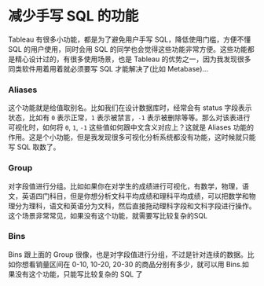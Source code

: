 # 减少手写 SQL 的功能

Tableau 有很多小功能，都是为了避免用户手写 SQL，降低使用门槛，方便不懂 SQL 的用户使用，同时会用 SQL 的同学也会觉得这些功能非常方便。这些功能都是精心设计过的，有很多使用场景，也是 Tableau 的优势之一，因为我发现很多同类软件用着用着就必须要写 SQL 才能解决了(比如 Metabase)...

### Aliases

这个功能就是给值取别名。比如我们在设计数据库时，经常会有 status 字段表示状态，比如有 `0` 表示正常，`1` 表示被禁言，`-1` 表示被删除等等。那么对该表进行可视化时，如何将 `0`, `1`, `-1` 这些值如何跟中文含义对应上？这就是 Aliases 功能的作用。这是个小功能，但是我发现很多可视化分析系统都没有功能，这时候就只能写 SQL 取数了。

### Group

对字段值进行分组。比如如果你在对学生的成绩进行可视化，有数学，物理，语文，英语四门科目，但是你想分析文科平均成绩和理科平均成绩，可以把数学和物理分为理科，语文和英语分为文科，然后直接拖动理科字段和文科字段进行操作。这个场景非常常见，如果没有这个功能，就需要写比较复杂的SQL

### Bins
Bins 跟上面的 Group 很像，也是对字段值进行分组，不过是针对连续的数据。比如你想看销量区间在 0-10, 10-20, 20-30 的商品分别有多少，就可以用 Bins.如果没有这个功能，只能写比较复杂的 SQL 了



